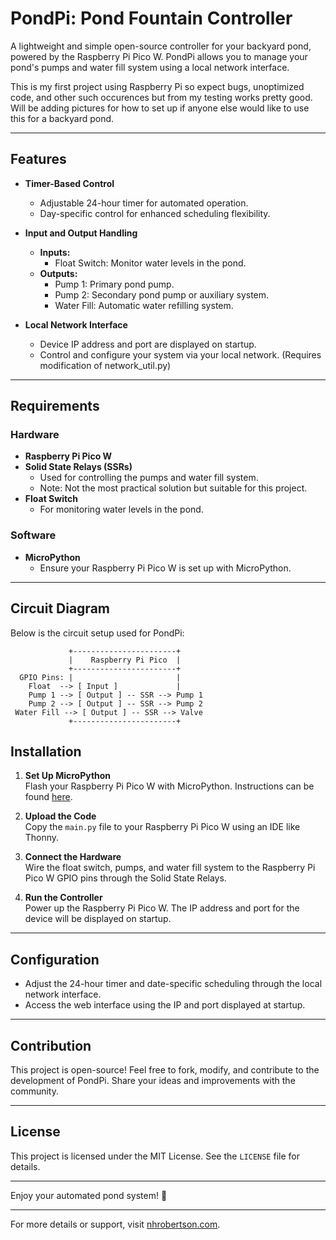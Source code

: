 # PondPi: Pond Fountain Controller

A lightweight and simple open-source controller for your backyard pond, powered by the Raspberry Pi Pico W. PondPi allows you to manage your pond's pumps and water fill system using a local network interface.

This is my first project using Raspberry Pi so expect bugs, unoptimized code, and other such occurences but from my testing works pretty good.
Will be adding pictures for how to set up if anyone else would like to use this for a backyard pond. 


---

## Features

- **Timer-Based Control**
  - Adjustable 24-hour timer for automated operation.
  - Day-specific control for enhanced scheduling flexibility.

- **Input and Output Handling**
  - **Inputs:**
    - Float Switch: Monitor water levels in the pond.
  - **Outputs:**
    - Pump 1: Primary pond pump.
    - Pump 2: Secondary pond pump or auxiliary system.
    - Water Fill: Automatic water refilling system.

- **Local Network Interface**
  - Device IP address and port are displayed on startup.
  - Control and configure your system via your local network. (Requires modification of network_util.py)

---

## Requirements

### Hardware

- **Raspberry Pi Pico W**
- **Solid State Relays (SSRs)**
  - Used for controlling the pumps and water fill system.
  - Note: Not the most practical solution but suitable for this project.
- **Float Switch**
  - For monitoring water levels in the pond.

### Software

- **MicroPython**
  - Ensure your Raspberry Pi Pico W is set up with MicroPython.

---

## Circuit Diagram

Below is the circuit setup used for PondPi:

```
             +-----------------------+
             |    Raspberry Pi Pico  |
             +-----------------------+
  GPIO Pins: |                       |
    Float  --> [ Input ]             |
    Pump 1 --> [ Output ] -- SSR --> Pump 1
    Pump 2 --> [ Output ] -- SSR --> Pump 2
 Water Fill --> [ Output ] -- SSR --> Valve
             +-----------------------+
```

## Installation

1. **Set Up MicroPython**  
   Flash your Raspberry Pi Pico W with MicroPython. Instructions can be found [here](https://micropython.org/).

2. **Upload the Code**  
   Copy the `main.py` file to your Raspberry Pi Pico W using an IDE like Thonny.

3. **Connect the Hardware**  
   Wire the float switch, pumps, and water fill system to the Raspberry Pi Pico W GPIO pins through the Solid State Relays.

4. **Run the Controller**  
   Power up the Raspberry Pi Pico W. The IP address and port for the device will be displayed on startup.

---

## Configuration

- Adjust the 24-hour timer and date-specific scheduling through the local network interface.
- Access the web interface using the IP and port displayed at startup.

---

## Contribution

This project is open-source! Feel free to fork, modify, and contribute to the development of PondPi. Share your ideas and improvements with the community.

---

## License

This project is licensed under the MIT License. See the `LICENSE` file for details.

---

Enjoy your automated pond system! 🌊

---

For more details or support, visit [nhrobertson.com](https://nhrobertson.com/).
